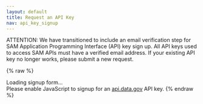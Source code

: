 ```yaml
---
layout: default
title: Request an API Key
nav: api_key_signup
---
```

ATTENTION: We have transitioned to include an email verification step for SAM Application Programming Interface (API) key sign up. All API keys used to access SAM APIs must have a verified email address. If your existing API key no longer works, please submit a new request.

{% raw %}
<div id="apidatagov_signup">Loading signup form...</div>
<script type="text/javascript">
  /* * * CONFIGURATION VARIABLES: EDIT BEFORE PASTING INTO YOUR WEBPAGE * * */
  var apiUmbrellaSignupOptions = {
    registrationSource: 'gsa-dss',
    apiKey: '2cnHYrvWoVvKnV7BahvMvxOWa8z4RHx9K7MtkS5G',
    emailFromName: 'DSS Team Developer Hub',
    verifyEmail: true
  };

  /* * * DON'T EDIT BELOW THIS LINE * * */
  (function() {
    var apiUmbrella = document.createElement('script'); apiUmbrella.type = 'text/javascript'; apiUmbrella.async = true;
    apiUmbrella.src = 'https://api.data.gov/static/javascripts/signup_embed.js';
    (document.getElementsByTagName('head')[0] || document.getElementsByTagName('body')[0]).appendChild(apiUmbrella);
  })();
</script>
<noscript>Please enable JavaScript to signup for an <a href="http://api.data.gov/">api.data.gov</a> API key.</noscript>
{% endraw %}
